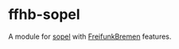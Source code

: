 # ffhb-sopel
A module for [sopel](https://github.com/sopel-irc/sopel) with [FreifunkBremen](https://github.com/FreifunkBremen) features.
